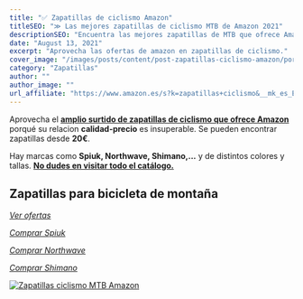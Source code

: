```yaml
---
title: "✅ Zapatillas de ciclismo Amazon"
titleSEO: "≫ Las mejores zapatillas de ciclismo MTB de Amazon 2021"
descriptionSEO: "Encuentra las mejores zapatillas de MTB que ofrece Amazon. ¡Entra y cómpralas al mejor precio 🤑!"
date: "August 13, 2021"
excerpt: "Aprovecha las ofertas de amazon en zapatillas de ciclismo."
cover_image: "/images/posts/content/post-zapatillas-ciclismo-amazon/portada-zapatillas-amazon.jpg"
category: "Zapatillas"
author: ""
author_image: ""
url_affiliate: "https://www.amazon.es/s?k=zapatillas+ciclismo&__mk_es_ES=%C3%85M%C3%85%C5%BD%C3%95%C3%91&linkCode=ll2&tag=devser-21&linkId=ef4371fac4c038cb4c3af37965951ce4&language=es_ES&ref_=as_li_ss_tl"
---
```


Aprovecha el [**amplio surtido de zapatillas de ciclismo que ofrece Amazon**](https://www.amazon.es/s?k=zapatillas+ciclismo&__mk_es_ES=%C3%85M%C3%85%C5%BD%C3%95%C3%91&linkCode=ll2&tag=devser-21&linkId=ef4371fac4c038cb4c3af37965951ce4&language=es_ES&ref_=as_li_ss_tl) porqué su relacion **calidad-precio** es insuperable. Se pueden encontrar zapatillas desde **20€**. 

Hay marcas como **Spiuk, Northwave, Shimano,...** y de distintos colores y tallas. [**No dudes en visitar todo el catálogo.**](https://www.amazon.es/s?k=zapatillas+ciclismo&__mk_es_ES=%C3%85M%C3%85%C5%BD%C3%95%C3%91&linkCode=ll2&tag=devser-21&linkId=ef4371fac4c038cb4c3af37965951ce4&language=es_ES&ref_=as_li_ss_tl)

## Zapatillas para bicicleta de montaña

*[Ver ofertas](https://www.amazon.es/s?k=zapatillas+ciclismo&__mk_es_ES=%C3%85M%C3%85%C5%BD%C3%95%C3%91&linkCode=ll2&tag=devser-21&linkId=ef4371fac4c038cb4c3af37965951ce4&language=es_ES&ref_=as_li_ss_tl)*

*[Comprar Spiuk](https://www.amazon.es/s?k=spiuk+zapatillas&__mk_es_ES=%C3%85M%C3%85%C5%BD%C3%95%C3%91&crid=176JJ0Y9NODHO&sprefix=spiuk+za%2Caps%2C196&linkCode=ll2&tag=devser-21&linkId=cf6b20e5f0983e59f84a19cdcf5aa539&language=es_ES&ref_=as_li_ss_tl)*

*[Comprar Northwave](https://www.amazon.es/s?k=northwave+zapatillas&__mk_es_ES=%C3%85M%C3%85%C5%BD%C3%95%C3%91&linkCode=ll2&tag=devser-21&linkId=c8bd2925a669aae484d9b0d1b7aeefce&language=es_ES&ref_=as_li_ss_tl)*

*[Comprar Shimano](https://www.amazon.es/s?k=shimano+zapatillas&__mk_es_ES=%C3%85M%C3%85%C5%BD%C3%95%C3%91&linkCode=ll2&tag=devser-21&linkId=2d49c90ca11e5d5298d6753e373afaf6&language=es_ES&ref_=as_li_ss_tl)*

[![Zapatillas ciclismo MTB Amazon](/images/posts/content/post-zapatillas-ciclismo-amazon/zapatillas-amazon.jpg)](https://www.amazon.es/s?k=zapatillas+ciclismo&__mk_es_ES=%C3%85M%C3%85%C5%BD%C3%95%C3%91&linkCode=ll2&tag=devser-21&linkId=ef4371fac4c038cb4c3af37965951ce4&language=es_ES&ref_=as_li_ss_tl "Zapatillas ciclismo MTB Amazon")



